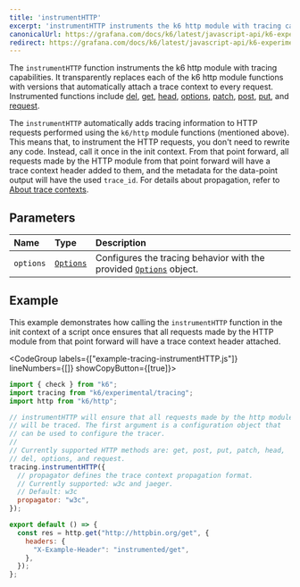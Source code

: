 ```yaml
---
title: 'instrumentHTTP'
excerpt: 'instrumentHTTP instruments the k6 http module with tracing capabilities.'
canonicalUrl: https://grafana.com/docs/k6/latest/javascript-api/k6-experimental/tracing/instrumenthttp/
redirect: https://grafana.com/docs/k6/latest/javascript-api/k6-experimental/tracing/instrumenthttp/
---
```


The `instrumentHTTP` function instruments the k6 http module with tracing capabilities. It transparently replaces each of the k6 http module functions with versions that automatically attach a trace context to every request. Instrumented functions include [del](/javascript-api/k6-http/del), [get](/javascript-api/k6-http/get), [head](/javascript-api/k6-http/head), [options](/javascript-api/k6-http/options), [patch](/javascript-api/k6-http/patch), [post](/javascript-api/k6-http/post), [put](/javascript-api/k6-http/head), and [request](/javascript-api/k6-http/request).

The `instrumentHTTP` automatically adds tracing information to HTTP requests performed using the `k6/http` module functions (mentioned above).
This means that, to instrument the HTTP requests, you don't need to rewrite any code.
Instead, call it once in the init context.
From that point forward, all requests made by the HTTP module from that point forward will have a trace context header added to them, and the metadata for the data-point output will have the used `trace_id`. For details about propagation, refer to [About trace contexts](/javascript-api/k6-experimental/tracing#about-trace-contexts).

## Parameters

| Name      | Type                                                         | Description                                                                                                    |
| :-------- | :----------------------------------------------------------- | :------------------------------------------------------------------------------------------------------------- |
| `options` | [`Options`](/javascript-api/k6-experimental/tracing/options) | Configures the tracing behavior with the provided [`Options`](/javascript-api/k6-experimental/tracing/options) object. |

## Example

This example demonstrates how calling the `instrumentHTTP` function in the init context of a script once ensures that all requests made by the HTTP module from that point forward will have a trace context header attached.

<CodeGroup labels={["example-tracing-instrumentHTTP.js"]} lineNumbers={[]} showCopyButton={[true]}>

```javascript
import { check } from "k6";
import tracing from "k6/experimental/tracing";
import http from "k6/http";

// instrumentHTTP will ensure that all requests made by the http module
// will be traced. The first argument is a configuration object that
// can be used to configure the tracer.
//
// Currently supported HTTP methods are: get, post, put, patch, head,
// del, options, and request.
tracing.instrumentHTTP({
  // propagator defines the trace context propagation format.
  // Currently supported: w3c and jaeger.
  // Default: w3c
  propagator: "w3c",
});

export default () => {
  const res = http.get("http://httpbin.org/get", {
    headers: {
      "X-Example-Header": "instrumented/get",
    },
  });
};
```

</CodeGroup>